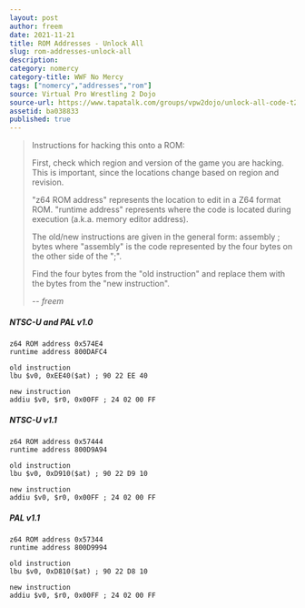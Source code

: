 ```yaml
---
layout: post
author: freem
date: 2021-11-21
title: ROM Addresses - Unlock All
slug: rom-addresses-unlock-all
description:
category: nomercy
category-title: WWF No Mercy
tags: ["nomercy","addresses","rom"]
source: Virtual Pro Wrestling 2 Dojo
source-url: https://www.tapatalk.com/groups/vpw2dojo/unlock-all-code-t290.html#p1296
assetid: ba038833
published: true
---
```



> Instructions for hacking this onto a ROM:
>
> First, check which region and version of the game you are hacking. This is important, since the locations change based on region and revision.
>
> "z64 ROM address" represents the location to edit in a Z64 format ROM.
> "runtime address" represents where the code is located during execution (a.k.a. memory editor address).
>
> The old/new instructions are given in the general form:
> assembly ; bytes
> where "assembly" is the code represented by the four bytes on the other side of the ";".
>
> Find the four bytes from the "old instruction" and replace them with the bytes from the "new instruction".
>
> -- <cite>freem</cite>

##### NTSC-U and PAL v1.0

    z64 ROM address 0x574E4
    runtime address 800DAFC4

    old instruction
    lbu $v0, 0xEE40($at) ; 90 22 EE 40

    new instruction
    addiu $v0, $r0, 0x00FF ; 24 02 00 FF

##### NTSC-U v1.1

    z64 ROM address 0x57444
    runtime address 800D9A94

    old instruction
    lbu $v0, 0xD910($at) ; 90 22 D9 10

    new instruction
    addiu $v0, $r0, 0x00FF ; 24 02 00 FF

##### PAL v1.1

    z64 ROM address 0x57344
    runtime address 800D9994

    old instruction
    lbu $v0, 0xD810($at) ; 90 22 D8 10

    new instruction
    addiu $v0, $r0, 0x00FF ; 24 02 00 FF

